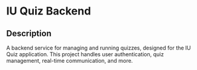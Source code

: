 # IU Quiz Backend

## Description

A backend service for managing and running quizzes, designed for the IU Quiz application. This project handles user authentication, quiz management, real-time communication, and more.
